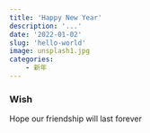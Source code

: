 ```yaml
---
title: 'Happy New Year'
description: '...'
date: '2022-01-02'
slug: 'hello-world'
image: unsplash1.jpg
categories: 
    - 新年
---
```


### Wish
Hope our friendship will last forever